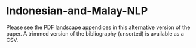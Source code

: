 # Indonesian-and-Malay-NLP

Please see the PDF landscape appendices in this alternative version of the paper. 
A trimmed version of the bibliography (unsorted) is available as a CSV.
